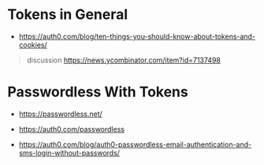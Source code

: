 # Tokens in General

* https://auth0.com/blog/ten-things-you-should-know-about-tokens-and-cookies/

> discussion https://news.ycombinator.com/item?id=7137498

# Passwordless With Tokens

* https://passwordless.net/

* https://auth0.com/passwordless

* https://auth0.com/blog/auth0-passwordless-email-authentication-and-sms-login-without-passwords/